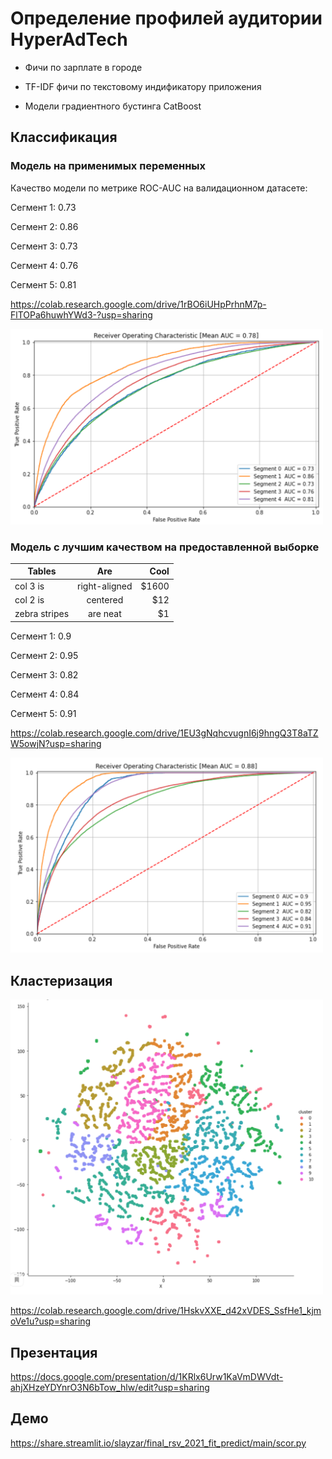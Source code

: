 # Определение профилей аудитории HyperAdTech

- Фичи по зарплате в городе

- TF-IDF фичи по текстовому индификатору приложения

- Модели градиентного бустинга CatBoost


## Классификация

### Модель на применимых переменных

Качество модели по метрике ROC-AUC на валидационном датасете:

Сегмент 1: 0.73

Сегмент 2: 0.86

Сегмент 3: 0.73

Сегмент 4: 0.76

Сегмент 5: 0.81

https://colab.research.google.com/drive/1rBO6iUHpPrhnM7p-FlTOPa6huwhYWd3-?usp=sharing

<img src="/data/roc.png" width="500" />

### Модель с лучшим качеством на предоставленной выборке

| Tables        | Are           | Cool  |
| ------------- |:-------------:| -----:|
| col 3 is      | right-aligned | $1600 |
| col 2 is      | centered      |   $12 |
| zebra stripes | are neat      |    $1 |

Сегмент 1: 0.9

Сегмент 2: 0.95

Сегмент 3: 0.82

Сегмент 4: 0.84

Сегмент 5: 0.91

https://colab.research.google.com/drive/1EU3gNqhcvugnI6j9hngQ3T8aTZW5owjN?usp=sharing


<img src="/data/good_roc.png" width="500" />


## Кластеризация


<img src="/data/cluster.png" width="500" />

https://colab.research.google.com/drive/1HskvXXE_d42xVDES_SsfHe1_kjmoVe1u?usp=sharing

## Презентация

https://docs.google.com/presentation/d/1KRlx6Urw1KaVmDWVdt-ahjXHzeYDYnrO3N6bTow_hlw/edit?usp=sharing

## Демо

https://share.streamlit.io/slayzar/final_rsv_2021_fit_predict/main/scor.py
